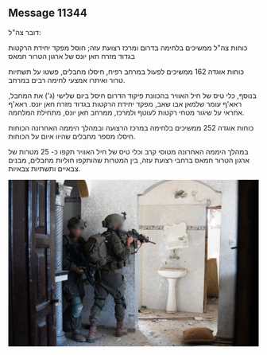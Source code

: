 ## Message 11344

דובר צה"ל:

כוחות צה"ל ממשיכים בלחימה בדרום ומרכז רצועת עזה; חוסל מפקד יחידת הרקטות בגדוד מזרח חאן יונס של ארגון הטרור חמאס

כוחות אוגדה 162 ממשיכים לפעול במרחב רפיח, חיסלו מחבלים, פשטו על תשתיות טרור ואיתרו אמצעי לחימה רבים במרחב.

בנוסף, כלי טיס של חיל האוויר בהכוונת פיקוד הדרום חיסל ביום שלישי (ג') את המחבל, ראא'ף עומר שלמאן אבו שאב, מפקד יחידת הרקטות בגדוד מזרח חאן יונס. ראא'ף אחראי על שיגור מטחי רקטות לעוטף ולמרכז, ממרחב חאן יונס, מתחילת המלחמה.

כוחות אוגדה 252 ממשיכים בלחימה במרכז הרצועה ובמהלך היממה האחרונה הכוחות חיסלו מספר מחבלים שהיוו איום על הכוחות.

במהלך היממה האחרונה מטוסי קרב וכלי טיס של חיל האוויר תקפו כ- 25 מטרות של ארגון הטרור חמאס ברחבי רצועת עזה, בין המטרות שהותקפו חוליות מחבלים, מבנים צבאיים ותשתיות צבאיות.

![Photo](11344/11344_photo.jpg)
